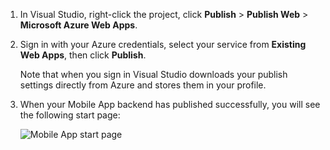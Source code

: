 
1. In Visual Studio, right-click the project, click **Publish** > **Publish Web** > **Microsoft Azure Web Apps**.

2. Sign in with your Azure credentials, select your service from **Existing Web Apps**, then click **Publish**.

	Note that when you sign in Visual Studio downloads your publish settings directly from Azure and stores them in your profile. 

3. When your Mobile App backend has published successfully, you will see the following start page:

	![Mobile App start page](./media/app-service-mobile-dotnet-backend-publish-service-preview/dotnet-publish-start-page.png)
